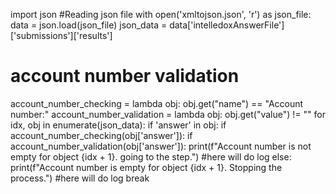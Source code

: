 import json
#Reading json file
with open('xmltojson.json', 'r') as json_file:
    data = json.load(json_file)
json_data = data['intelledoxAnswerFile']['submissions']['results']
# account number validation
account_number_checking = lambda obj: obj.get("name") == "Account number:"
account_number_validation = lambda obj: obj.get("value") != ""
for idx, obj in enumerate(json_data):
    if 'answer' in obj:
        if account_number_checking(obj['answer']):
            if account_number_validation(obj['answer']):
                print(f"Account number is not empty for object {idx + 1}. going to  the step.")
                #here will do log
            else:
                print(f"Account number is  empty for object {idx + 1}.  Stopping the process.")
                #here will do log
                break
